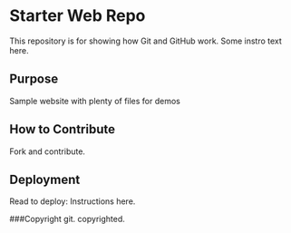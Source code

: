 # Starter Web Repo

This repository is for showing how Git and GitHub work. Some instro text here.

## Purpose

Sample website with plenty of files for demos

## How to Contribute

Fork and contribute.

## Deployment

Read to deploy: Instructions here.

###Copyright
git. copyrighted.